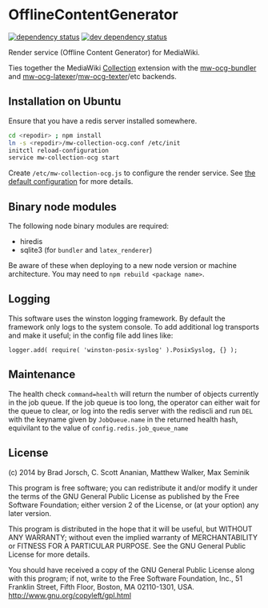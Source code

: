 # OfflineContentGenerator
[![dependency status][1]][2] [![dev dependency status][3]][4]

Render service (Offline Content Generator) for MediaWiki.

Ties together the MediaWiki [Collection] extension with
the [mw-ocg-bundler] and [mw-ocg-latexer]/[mw-ocg-texter]/etc backends.

## Installation on Ubuntu

Ensure that you have a redis server installed somewhere.

```sh
cd <repodir> ; npm install
ln -s <repodir>/mw-collection-ocg.conf /etc/init
initctl reload-configuration
service mw-collection-ocg start
```

Create `/etc/mw-collection-ocg.js` to configure the render service.
See [the default configuration](./defaults.js) for more details.

## Binary node modules
The following node binary modules are required:
* hiredis
* sqlite3 (for `bundler` and `latex_renderer`)

Be aware of these when deploying to a new node version or machine
architecture.  You may need to `npm rebuild <package name>`.

## Logging
This software uses the winston logging framework. By default the framework
only logs to the system console. To add additional log transports and make it
useful; in the config file add lines like:

```
logger.add( require( 'winston-posix-syslog' ).PosixSyslog, {} );
```

## Maintenance
The health check ```command=health``` will return the number of objects
currently in the job queue. If the job queue is too long, the operator can
either wait for the queue to clear, or log into the redis server with the
rediscli and run ```DEL``` with the keyname given by ```JobQueue.name``` in
the returned health hash, equivilant to the value of ```config.redis.job_queue_name```

## License

(c) 2014 by Brad Jorsch, C. Scott Ananian, Matthew Walker, Max Seminik

This program is free software; you can redistribute it and/or modify
it under the terms of the GNU General Public License as published by
the Free Software Foundation; either version 2 of the License, or
(at your option) any later version.

This program is distributed in the hope that it will be useful,
but WITHOUT ANY WARRANTY; without even the implied warranty of
MERCHANTABILITY or FITNESS FOR A PARTICULAR PURPOSE. See the
GNU General Public License for more details.

You should have received a copy of the GNU General Public License along
with this program; if not, write to the Free Software Foundation, Inc.,
51 Franklin Street, Fifth Floor, Boston, MA 02110-1301, USA.
http://www.gnu.org/copyleft/gpl.html

[Collection]:     https://www.mediawiki.org/wiki/Extension:Collection
[mw-ocg-bundler]: https://github.com/wikimedia/mediawiki-extensions-Collection-OfflineContentGenerator-bundler
[mw-ocg-latexer]: https://github.com/wikimedia/mediawiki-extensions-Collection-OfflineContentGenerator-latex_renderer
[mw-ocg-texter]:  https://github.com/wikimedia/mediawiki-extensions-Collection-OfflineContentGenerator-text_renderer

[1]: https://david-dm.org/wikimedia/mediawiki-extensions-Collection-OfflineContentGenerator.png
[2]: https://david-dm.org/wikimedia/mediawiki-extensions-Collection-OfflineContentGenerator
[3]: https://david-dm.org/wikimedia/mediawiki-extensions-Collection-OfflineContentGenerator/dev-status.png
[4]: https://david-dm.org/wikimedia/mediawiki-extensions-Collection-OfflineContentGenerator#info=devDependencies
